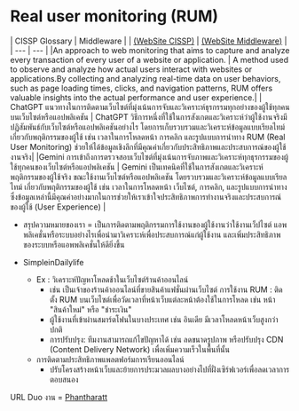 # Real user monitoring (RUM) 

|  CISSP Glossary |  Middleware |
| [(WebSite CISSP)](https://www.isc2.org/certifications/cissp/cissp-student-glossary) | [(WebSite Middleware)](https://middleware.io/blog/what-is-real-user-monitoring/) |
| --- | --- |
|An approach to web monitoring that aims to capture and analyze every transaction of every user of a website or application. | A method used to observe and analyze how actual users interact with websites or applications.By collecting and analyzing real-time data on user behaviors, such as page loading times, clicks, and navigation patterns, RUM offers valuable insights into the actual performance and user experience.|
| ChatGPT แนวทางในการติดตามเว็บไซต์ที่มุ่งเน้นการจับและวิเคราะห์ธุรกรรมทุกอย่างของผู้ใช้ทุกคนบนเว็บไซต์หรือแอปพลิเคชัน | ChatGPT วิธีการหนึ่งที่ใช้ในการสังเกตและวิเคราะห์ว่าผู้ใช้งานจริงมีปฏิสัมพันธ์กับเว็บไซต์หรือแอปพลิเคชันอย่างไร โดยการเก็บรวบรวมและวิเคราะห์ข้อมูลแบบเรียลไทม์เกี่ยวกับพฤติกรรมของผู้ใช้ เช่น เวลาในการโหลดหน้า การคลิก และรูปแบบการนำทาง RUM (Real User Monitoring) ช่วยให้ได้ข้อมูลเชิงลึกที่มีคุณค่าเกี่ยวกับประสิทธิภาพและประสบการณ์ของผู้ใช้งานจริง|
|Gemini การเข้าถึงการตรวจสอบเว็บไซต์ที่มุ่งเน้นการจับภาพและวิเคราะห์ทุกธุรกรรมของผู้ใช้ทุกคนของเว็บไซต์หรือแอปพลิเคชัน | Gemini เป็นเทคนิคที่ใช้ในการสังเกตและวิเคราะห์พฤติกรรมของผู้ใช้จริง ขณะใช้งานเว็บไซต์หรือแอปพลิเคชัน โดยรวบรวมและวิเคราะห์ข้อมูลแบบเรียลไทม์ เกี่ยวกับพฤติกรรมของผู้ใช้ เช่น เวลาในการโหลดหน้า เว็บไซต์, การคลิก, และรูปแบบการนำทาง ซึ่งข้อมูลเหล่านี้มีคุณค่าอย่างมากในการช่วยให้เราเข้าใจประสิทธิภาพการทำงานจริงและประสบการณ์ของผู้ใช้ (User Experience) |


- สรุปความหมายของเรา = เป็นการติดตามพฤติกรรมการใช้งานของผู้ใช้งานว่าใช้งานเว็ปไซต์ แอพพลิเคชั่นหรือระบบอย่างไรเพื่อนำมาวิเคราะห์เพื่อประสบการณ์แก่ผู้ใช้งาน
                และเพิ่มประสิทธิภาพของระบบหรือแอพพลิเคชั่นให้ดียิ่งขึ้น

- SimpleinDailylife
  -  Ex : วิเคราะห์ปัญหาโหลดช้าในเว็บไซต์ร้านค้าออนไลน์
      -  เช่น เป็นเจ้าของร้านค้าออนไลน์ที่ขายสินค้าแฟชั่นผ่านเว็บไซต์ การใช้งาน RUM : ติดตั้ง RUM บนเว็บไซต์เพื่อวัดเวลาที่หน้าเว็บแต่ละหน้าต้องใช้ในการโหลด เช่น หน้า "สินค้าใหม่" หรือ "ชำระเงิน"
      -  ผู้ใช้งานที่เข้าผ่านสมาร์ตโฟนในบางประเทศ เช่น อินเดีย มีเวลาโหลดหน้าเว็บสูงกว่าปกติ
      -  การปรับปรุง: ทีมงานสามารถแก้ไขปัญหาได้ เช่น ลดขนาดรูปภาพ หรือปรับปรุง CDN (Content Delivery Network) เพื่อเพิ่มความเร็วในพื้นที่นั้น
  -  การติดตามประสิทธิภาพแพลตฟอร์มการเรียนออนไลน์
      -  ปรับโครงสร้างหน้าเว็บและย้ายการประมวลผลบางอย่างไปที่ฝั่งเซิร์ฟเวอร์เพื่อลดเวลาการตอบสนอง

URL Duo งาน = [Phantharatt](http://phantharatt.github.io)
